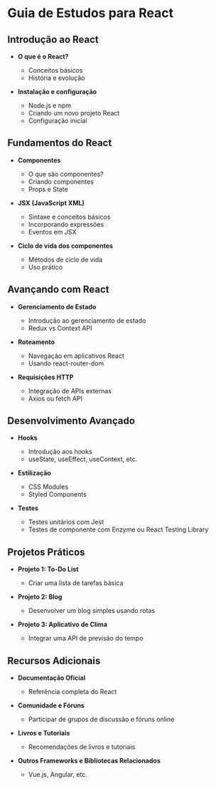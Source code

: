 # Guia de Estudos para React

## Introdução ao React

- **O que é o React?**
  - Conceitos básicos
  - História e evolução

- **Instalação e configuração**
  - Node.js e npm
  - Criando um novo projeto React
  - Configuração inicial

## Fundamentos do React

- **Componentes**
  - O que são componentes?
  - Criando componentes
  - Props e State

- **JSX (JavaScript XML)**
  - Sintaxe e conceitos básicos
  - Incorporando expressões
  - Eventos em JSX

- **Ciclo de vida dos componentes**
  - Métodos de ciclo de vida
  - Uso prático

## Avançando com React

- **Gerenciamento de Estado**
  - Introdução ao gerenciamento de estado
  - Redux vs Context API

- **Roteamento**
  - Navegação em aplicativos React
  - Usando react-router-dom

- **Requisições HTTP**
  - Integração de APIs externas
  - Axios ou fetch API

## Desenvolvimento Avançado

- **Hooks**
  - Introdução aos hooks
  - useState, useEffect, useContext, etc.

- **Estilização**
  - CSS Modules
  - Styled Components

- **Testes**
  - Testes unitários com Jest
  - Testes de componente com Enzyme ou React Testing Library

## Projetos Práticos

- **Projeto 1: To-Do List**
  - Criar uma lista de tarefas básica

- **Projeto 2: Blog**
  - Desenvolver um blog simples usando rotas

- **Projeto 3: Aplicativo de Clima**
  - Integrar uma API de previsão do tempo

## Recursos Adicionais

- **Documentação Oficial**
  - Referência completa do React

- **Comunidade e Fóruns**
  - Participar de grupos de discussão e fóruns online

- **Livros e Tutoriais**
  - Recomendações de livros e tutoriais

- **Outros Frameworks e Bibliotecas Relacionados**
  - Vue.js, Angular, etc.
